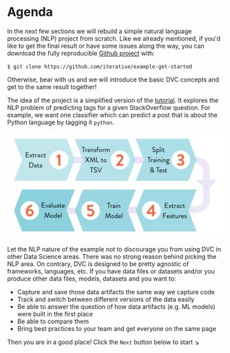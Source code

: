 # Agenda

In the next few sections we will rebuild a simple natural language processing
(NLP) project from scratch. Like we already mentioned, if you'd like to get the
final result or have some issues along the way, you can download the fully
reproducible [Github project](https://github.com/iterative/example-get-started)
with:

```dvc
$ git clone https://github.com/iterative/example-get-started
```

Otherwise, bear with us and we will introduce the basic DVC concepts and get to
the same result together!

The idea of the project is a simplified version of the
[tutorial](/doc/tutorial). It explores the NLP problem of predicting tags for a
given StackOverflow question. For example, we want one classifier which can
predict a post that is about the Python language by tagging it `python`.

![](/static/img/example-flow-2x.png)

Let the NLP nature of the example not to discourage you from using DVC in other
Data Science areas. There was no strong reason behind picking the NLP area. On
contrary, DVC is designed to be pretty agnostic of frameworks, languages, etc.
If you have data files or datasets and/or you produce other data files, models,
datasets and you want to:

- Capture and save those <abbr>data artifacts</abbr> the same way we capture
  code
- Track and switch between different versions of the data easily
- Be able to answer the question of how data artifacts (e.g. ML models) were
  built in the first place
- Be able to compare them
- Bring best practices to your team and get everyone on the same page

Then you are in a good place! Click the `Next` button below to start ↘
